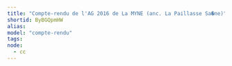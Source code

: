 ```yaml
---
title: "Compte-rendu de l'AG 2016 de La MYNE (anc. La Paillasse Sa�ne)"
shortid: ByBGQpmHW
alias:
model: "compte-rendu"
tags:
node: 
  - cc
---
```

